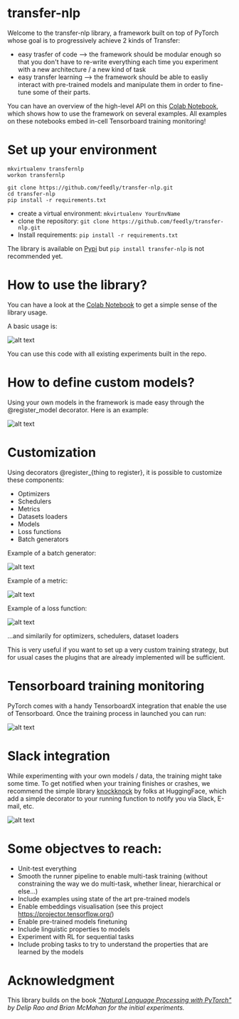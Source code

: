 # transfer-nlp
Welcome to the transfer-nlp library, a framework built on top of PyTorch whose goal is to progressively achieve 2 kinds of Transfer:

- easy trasfer of code --> the framework should be modular enough so that you don't have to re-write everything each time you experiment with a new architecture / a new kind of task
- easy transfer learning --> the framework should be able to easliy interact with pre-trained models and manipulate them in order to fine-tune some of their parts.

You can have an overview of the high-level API on this [Colab Notebook](https://colab.research.google.com/drive/1DtC31eUejz1T0DsaEfHq_DOxEfanmrG1#scrollTo=Xzu3HPdGrnza), which shows how to use the framework on several examples.
All examples on these notebooks embed in-cell Tensorboard training monitoring!

# Set up your environment

```
mkvirtualenv transfernlp
workon transfernlp

git clone https://github.com/feedly/transfer-nlp.git
cd transfer-nlp
pip install -r requirements.txt
```

- create a virtual environment: `mkvirtualenv YourEnvName`
- clone the repository: `git clone https://github.com/feedly/transfer-nlp.git`
- Install requirements: `pip install -r requirements.txt`

The library is available on [Pypi](https://pypi.org/project/transfer-nlp/) but ```pip install transfer-nlp``` is not recommended yet.

# How to use the library?

You can have a look at the [Colab Notebook](https://colab.research.google.com/drive/1DtC31eUejz1T0DsaEfHq_DOxEfanmrG1#scrollTo=IuBcpSdZtcmo) to get a simple sense of the library usage.

A basic usage is:

![alt text](https://github.com/feedly/transfer-nlp/blob/master/data/snippets/snippet.png)

You can use this code with all existing experiments built in the repo.

# How to define custom models?

Using your own models in the framework is made easy through the @register_model decorator. Here is an example:

![alt text](https://github.com/feedly/transfer-nlp/blob/master/data/snippets/snippet2.png)

# Customization

Using decorators @register_{thing to register}, it is possible to customize these components:

- Optimizers
- Schedulers
- Metrics
- Datasets loaders
- Models
- Loss functions
- Batch generators

Example of a batch generator:

![alt text](https://github.com/feedly/transfer-nlp/blob/master/data/snippets/snippet3.png)

Example of a metric:

![alt text](https://github.com/feedly/transfer-nlp/blob/master/data/snippets/snippet4.png)

Example of a loss function:

![alt text](https://github.com/feedly/transfer-nlp/blob/master/data/snippets/snippet5.png)

...and similarily for optimizers, schedulers, dataset loaders

This is very useful if you want to set up a very custom training strategy, but for usual cases the plugins that are already implemented will be sufficient.


# Tensorboard training monitoring
PyTorch comes with a handy TensorboardX integration that enable the use of Tensorboard.
Once the training process in launched you can run:

![alt text](https://github.com/feedly/transfer-nlp/blob/master/data/snippets/snippet7.png)


# Slack integration
While experimenting with your own models / data, the training might take some time. To get notified when your training finishes or crashes, we recommend the simple library [knockknock](https://github.com/huggingface/knockknock) by folks at HuggingFace, which add a simple decorator to your running function to notify you via Slack, E-mail, etc.

![alt text](https://github.com/feedly/transfer-nlp/blob/master/data/snippets/snippet6.png)

# Some objectves to reach:
 - Unit-test everything
 - Smooth the runner pipeline to enable multi-task training (without constraining the way we do multi-task, whether linear, hierarchical or else...)
 - Include examples using state of the art pre-trained models
 - Enable embeddings visualisation (see this project https://projector.tensorflow.org/)
 - Enable pre-trained models finetuning
 - Include linguistic properties to models
 - Experiment with RL for sequential tasks
 - Include probing tasks to try to understand the properties that are learned by the models



# Acknowledgment
This library builds on the book <cite>["Natural Language Processing with PyTorch"](https://www.amazon.com/dp/1491978236/)<cite> by Delip Rao and Brian McMahan for the initial experiments.
